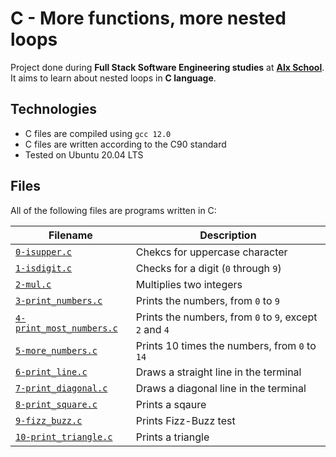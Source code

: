# C - More functions, more nested loops

Project done during **Full Stack Software Engineering studies** at [**Alx School**](https://www.alxafrica.com/). It aims to learn about nested loops in **C language**.

## Technologies
* C files are compiled using `gcc 12.0`
* C files are written according to the C90 standard
* Tested on Ubuntu 20.04 LTS

## Files
All of the following files are programs written in C:

| Filename | Description |
| -------- | ----------- |
| [`0-isupper.c`](0-isupper.c) | Chekcs for uppercase character |
| [`1-isdigit.c`](1-isdigit.c) | Checks for a digit (`0` through `9`) |
| [`2-mul.c`](2-mul.c) | Multiplies two integers |
| [`3-print_numbers.c`](3-print_numbers.c) | Prints the numbers, from `0` to `9` |
| [`4-print_most_numbers.c`](4-print_most_numbers.c) | Prints the numbers, from `0` to `9`, except `2` and `4` |
| [`5-more_numbers.c`](5-more_numbers.c) | Prints 10 times the numbers, from `0` to `14` |
| [`6-print_line.c`](6-print_line.c) | Draws a straight line in the terminal |
| [`7-print_diagonal.c`](7-print_diagonal.c) | Draws a diagonal line in the terminal |
| [`8-print_square.c`](8-print_square.c) | Prints a sqaure |
| [`9-fizz_buzz.c`](9-fizz_buzz.c) | Prints Fizz-Buzz test |
| [`10-print_triangle.c`](10-print_triangle.c) | Prints a triangle |
